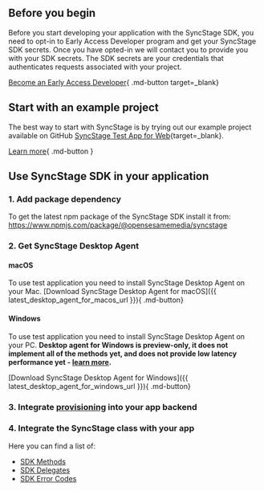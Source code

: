 ## Before you begin

Before you start developing your application with the SyncStage SDK, you need to opt-in to Early Access Developer program and get your SyncStage SDK secrets. Once you have opted-in we will contact you to provide you with your SDK secrets.
The SDK secrets are your credentials that authenticates requests associated with your project.

[Become an Early Access Developer](https://sync-stage.com/){ .md-button target=_blank}

## Start with an example project

The best way to start with SyncStage is by trying out our example project available on GitHub [SyncStage Test App for Web](https://github.com/opensesamemedia/syncstage-sdk-npm-package-tester){target=_blank}.

[Learn more](test-app.md){ .md-button }

## Use SyncStage SDK in your application

### 1. Add package dependency

To get the latest npm package of the SyncStage SDK install it from: <https://www.npmjs.com/package/@opensesamemedia/syncstage>

### 2. Get SyncStage Desktop Agent

#### macOS
To use test application you need to install SyncStage Desktop Agent on your Mac.
[Download SyncStage Desktop Agent for macOS]({{ latest_desktop_agent_for_macos_url }}){ .md-button}


#### Windows
To use test application you need to install SyncStage Desktop Agent on your PC.
**Desktop agent for Windows is preview-only, it does not implement all of the methods yet, and does not provide low latency performance yet - [learn more](known-issues.md).** 

[Download SyncStage Desktop Agent for Windows]({{ latest_desktop_agent_for_windows_url }}){ .md-button}

### 3. Integrate [provisioning](provisioning.md) into your app backend

### 4. Integrate the SyncStage class with your app

Here you can find a list of:

* [SDK Methods](sdk-methods.md)
* [SDK Delegates](sdk-delegates.md)
* [SDK Error Codes](sdk-error-codes.md)
